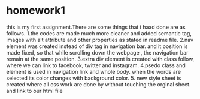 # homework1
this is my first assignment.There are some things that i haad done are as follows.
1.the codes are made much more cleaner and added semantic tag, images with alt attribute and other properties as stated in readme file.
2.nav element was created instead of div tag in navigation bar. and it position is made fixed, so that while scrolling down the webpage , the navigation bar remain at the same position.
3.extra div element is created with class follow, where we can link to facebook, twitter and instagram. 
4.psedo class and element is used in navigation link and whole body. when the words are selected its color changes with background color.
5. new style sheet is created where all css work are done by without touching the orginal sheet. and link to our html file



